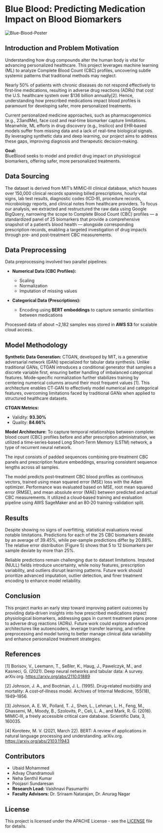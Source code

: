 # Blue Blood: Predicting Medication Impact on Blood Biomarkers

![Blue-Blood-Poster](https://github.com/user-attachments/assets/0b0386fe-f6c7-4fe9-9146-e842be9f13a5)

## Introduction and Problem Motivation

Understanding how drug compounds alter the human body is vital for advancing personalized healthcare. This project leverages machine learning (ML) to analyze Complete Blood Count (CBC) profiles, uncovering subtle systemic patterns that traditional methods may neglect. 

Nearly 50% of patients with chronic diseases do not respond effectively to first‐line medications, resulting in adverse drug reactions (ADRs) that cost the U.S. healthcare system over $136 billion annually[2]. Hence, understanding how prescribed medications impact blood profiles is paramount for developing safer, more personalized treatments.

Current personalized medicine approaches, such as pharmacogenomics (e.g., 23andMe), face cost and real‐time biomarker capture limitations. Meanwhile, ML efforts in drug discovery (e.g., Insilico) and EHR‐based models suffer from missing data and a lack of real-time biological signals. By leveraging synthetic data and deep learning, our project aims to address these gaps, improving diagnosis and therapeutic decision‐making.

**Goal:**  
BlueBlood seeks to model and predict drug impact on physiological biomarkers, offering safer, more personalized treatments.

## Data Sourcing

The dataset is derived from MIT’s MIMIC‐III clinical database, which houses over 150,000 clinical records spanning billed prescriptions, hourly vital signs, lab test results, diagnostic codes (ICD‐9), procedure records, microbiology reports, and clinical notes from healthcare providers. To focus our analysis, we extracted and restructured the raw data using Google BigQuery, narrowing the scope to Complete Blood Count (CBC) profiles — a standardized panel of 25 biomarkers that provide a comprehensive snapshot of a patient’s blood health — alongside corresponding prescription records, enabling a targeted investigation of drug impacts through pre‐ and post‐treatment CBC measurements.

## Data Preprocessing
Data preprocessing involved two parallel pipelines:

- **Numerical Data (CBC Profiles):**
  - Scaling
  - Normalization
  - Imputation of missing values

- **Categorical Data (Prescriptions):**
  - Encoding using **BERT embeddings** to capture semantic similarities between medications

Processed data of about ~2,182 samples was stored in **AWS S3** for scalable cloud access.

## Model Methodology

**Synthetic Data Generation:** CTGAN, developed by MIT, is a generative adversarial network (GAN) specialized for tabular data synthesis. Unlike traditional GANs, CTGAN introduces a conditional generator that samples a discrete variable first, ensuring better handling of imbalanced categorical features. Mode‐specific normalization further stabilizes training by centering numerical columns around their most frequent values [1]. This architecture enables CT‐GAN to effectively model numerical and categorical features, overcoming limitations faced by traditional GANs when applied to structured healthcare datasets.

  **CTGAN Metrics:**
  - Validity: **93.30%**
  - Quality: **84.66%**


**Model Architecture:** To capture temporal relationships between complete blood count (CBC) profiles before and after prescription
administration, we utilized a time‐series‐based Long Short‐Term Memory (LSTM) network, a type of recurrent neural network.

The input consists of padded sequences combining pre‐treatment CBC panels and prescription feature embeddings, ensuring consistent sequence lengths across all samples.

The model predicts post‐treatment CBC blood profiles as continuous vectors, trained using mean squared error (MSE) loss with the Adam optimizer. Performance was evaluated based on MSE, root mean squared error (RMSE), and mean absolute error (MAE) between predicted and actual CBC measurements. It utilized a cloud‐based training and evaluation pipeline using AWS SageMaker and an 80‐20 training-validation split.

## Results

Despite showing no signs of overfitting, statistical evaluations reveal notable limitations. Predictions for each of the 25 CBC biomarkers deviate by an average of 39.45%, while per‐sample predictions differ by 20.88%. The relative error distribution (Figure 5) shows that 5 to 12 biomarkers per sample deviate by more than 25%.

Reliable predictions remain challenging due to dataset limitations. Imputed (NULL) fields introduce uncertainty, while noisy features, prescription variability, and outliers disrupt learning patterns. Future work should prioritize advanced imputation, outlier detection, and finer treatment encoding to enhance model reliability.

## Conclusion

This project marks an early step toward improving patient outcomes by providing data‐driven insights into how prescribed medications impact physiological biomarkers, addressing gaps in current treatment plans prone to adverse drug reactions (ADRs). Future work could explore advanced architectures like autoencoders, leverage transfer learning, and refine preprocessing and model tuning to better manage clinical data variability and enhance personalized treatment strategies.

## References

[1] Borisov, V., Leemann, T., Seßler, K., Haug, J., Pawelczyk, M., and Kasneci, G. (2021). Deep neural networks and tabular data: A survey. arXiv.org. https://arxiv.org/abs/2110.01889

[2] Johnson, J. A., and Bootman, J. L. (1995). Drug‐related morbidity and mortality: A cost‐of‐illness model. Archives of Internal Medicine, 155(18), 1949–1956.

[3] Johnson, A. E. W., Pollard, T. J., Shen, L., Lehman, L. H., Feng, M., Ghassemi, M., Moody, B., Szolovits, P., Celi, L. A., and Mark, R. G. (2016). MIMIC‐III, a freely accessible critical care database. Scientific Data, 3, 160035.

[4] Koroteev, M. V. (2021, March 22). BERT: A review of applications in natural language processing and understanding. arXiv.org. https://arxiv.org/abs/2103.11943

## Contributors

- Ubaid Mohammed
- Advay Chandramouli
- Neha Senthil Kumar
- Poojasri Sundaresan
- **Research Lead:** Vaishnavi Pasumarthi
- **Faculty Advisors:** Dr. Sriraam Natarajan, Dr. Anurag Nagar


## License

This project is licensed under the APACHE License - see the [LICENSE](LICENSE) file for details.








